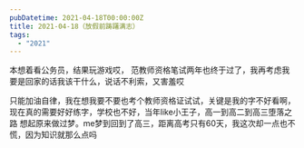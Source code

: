 ```yaml
---
pubDatetime: 2021-04-18T00:00:00Z
title: 2021-04-18（放假前踌躇满志）
tags:
  - "2021"
---
```


本想着看公务员，结果玩游戏哎， 范教师资格笔试两年也终于过了，我再考虑我要是回家的话我该干什么，说话不利索，又害羞哎

只能加油自律，我在想我要不要也考个教师资格证试试，关键是我的字不好看啊，现在真的需要好好练字，学校也不好，当年like小王子，高一到高二到高三堕落之路
想起原来做过梦。me梦到回到了高三，距离高考只有60天，我这次却一点也不慌，因为知识就那么点吗

